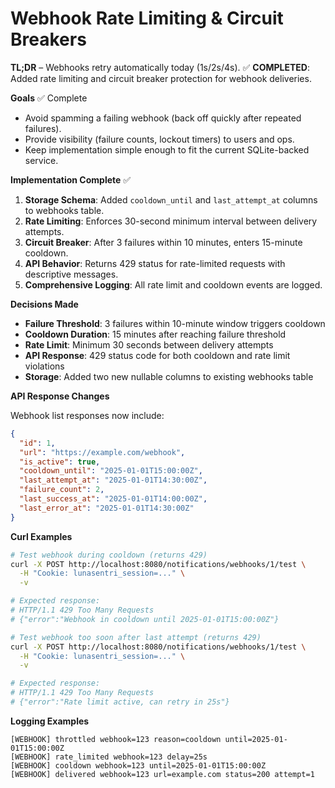 # Webhook Rate Limiting & Circuit Breakers

**TL;DR** – Webhooks retry automatically today (1s/2s/4s). ✅ **COMPLETED**: Added rate limiting and circuit breaker protection for webhook deliveries.

**Goals** ✅ Complete
- Avoid spamming a failing webhook (back off quickly after repeated failures).
- Provide visibility (failure counts, lockout timers) to users and ops.
- Keep implementation simple enough to fit the current SQLite-backed service.

**Implementation Complete** ✅

1. **Storage Schema**: Added `cooldown_until` and `last_attempt_at` columns to webhooks table.
2. **Rate Limiting**: Enforces 30-second minimum interval between delivery attempts.
3. **Circuit Breaker**: After 3 failures within 10 minutes, enters 15-minute cooldown.
4. **API Behavior**: Returns 429 status for rate-limited requests with descriptive messages.
5. **Comprehensive Logging**: All rate limit and cooldown events are logged.

**Decisions Made**

- **Failure Threshold**: 3 failures within 10-minute window triggers cooldown
- **Cooldown Duration**: 15 minutes after reaching failure threshold
- **Rate Limit**: Minimum 30 seconds between delivery attempts
- **API Response**: 429 status code for both cooldown and rate limit violations
- **Storage**: Added two new nullable columns to existing webhooks table

**API Response Changes**

Webhook list responses now include:
```json
{
  "id": 1,
  "url": "https://example.com/webhook",
  "is_active": true,
  "cooldown_until": "2025-01-01T15:00:00Z",
  "last_attempt_at": "2025-01-01T14:30:00Z",
  "failure_count": 2,
  "last_success_at": "2025-01-01T14:00:00Z",
  "last_error_at": "2025-01-01T14:30:00Z"
}
```

**Curl Examples**

```bash
# Test webhook during cooldown (returns 429)
curl -X POST http://localhost:8080/notifications/webhooks/1/test \
  -H "Cookie: lunasentri_session=..." \
  -v

# Expected response:
# HTTP/1.1 429 Too Many Requests
# {"error":"Webhook in cooldown until 2025-01-01T15:00:00Z"}

# Test webhook too soon after last attempt (returns 429)
curl -X POST http://localhost:8080/notifications/webhooks/1/test \
  -H "Cookie: lunasentri_session=..." \
  -v

# Expected response:
# HTTP/1.1 429 Too Many Requests  
# {"error":"Rate limit active, can retry in 25s"}
```

**Logging Examples**

```
[WEBHOOK] throttled webhook=123 reason=cooldown until=2025-01-01T15:00:00Z
[WEBHOOK] rate_limited webhook=123 delay=25s
[WEBHOOK] cooldown webhook=123 until=2025-01-01T15:00:00Z
[WEBHOOK] delivered webhook=123 url=example.com status=200 attempt=1
```
